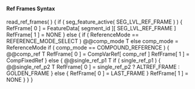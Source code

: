 #### Ref Frames Syntax

<div class="syntax">
read_ref_frames( ) {
    if ( seg_feature_active( SEG_LVL_REF_FRAME ) ) {
        RefFrame[ 0 ] = FeatureData[ segment_id ][ SEG_LVL_REF_FRAME ]
        RefFrame[ 1 ] = NONE
    } else {
        if ( ReferenceMode == REFERENCE_MODE_SELECT )
            @@comp_mode                                                 T
        else
            comp_mode = ReferenceMode
        if ( comp_mode == COMPOUND_REFERENCE ) {
            @@comp_ref                                                  T
            RefFrame[ 0 ] = CompVarRef[ comp_ref ]
            RefFrame[ 1 ] = CompFixedRef
        } else {
            @@single_ref_p1                                             T
            if ( single_ref_p1 ) {
                @@single_ref_p2                                         T
                RefFrame[ 0 ] = single_ref_p2 ? ALTREF_FRAME : GOLDEN_FRAME
            } else {
                RefFrame[ 0 ] = LAST_FRAME
            }
            RefFrame[ 1 ] = NONE
        }
    }
}
</div>
